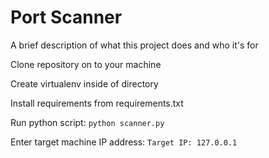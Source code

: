 # Port Scanner

A brief description of what this project does and who it's for


Clone repository on to your machine

Create virtualenv inside of directory 

Install requirements from requirements.txt

Run python script:
`python scanner.py`

Enter target machine IP address:
`Target IP: 127.0.0.1`